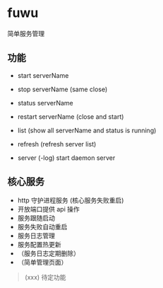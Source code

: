 # fuwu
简单服务管理

## 功能

- start serverName
- stop serverName (same close)
- status serverName
- restart serverName (close and start)
- list (show all serverName and status is running)
- refresh (refresh server list)

- server (-log) start daemon server

## 核心服务

- http 守护进程服务 (核心服务失败重启)
- 开放端口提供 api 操作
- 服务跟随启动
- 服务失败自动重启
- 服务日志管理
- 服务配置热更新
- （服务日志定期删除）
- （简单管理页面）

> (xxx) 待定功能

